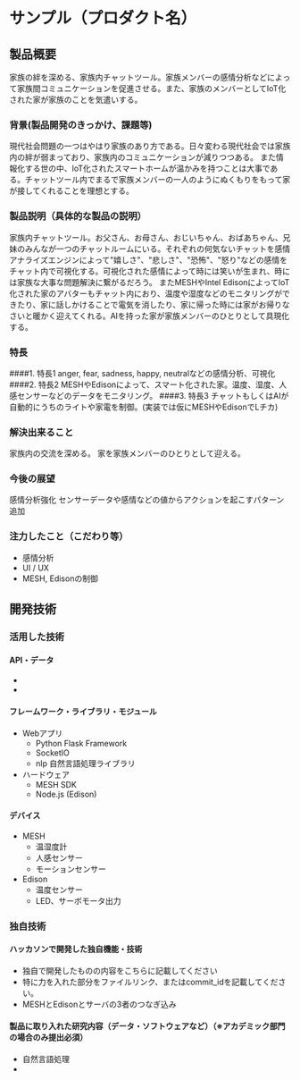 # サンプル（プロダクト名）
## 製品概要
家族の絆を深める、家族内チャットツール。家族メンバーの感情分析などによって家族間コミュニケーションを促進させる。また、家族のメンバーとしてIoT化された家が家族のことを気遣いする。
### 背景(製品開発のきっかけ、課題等)
現代社会問題の一つはやはり家族のあり方である。日々変わる現代社会では家族内の絆が弱まっており、家族内のコミュニケーションが減りつつある。
また情報化する世の中、IoT化されたスマートホームが温かみを持つことは大事である。チャットツール内でまるで家族メンバーの一人のようにぬくもりをもって家が接してくれることを理想とする。
### 製品説明（具体的な製品の説明）
家族内チャットツール。お父さん、お母さん、おじいちゃん、おばあちゃん、兄妹のみんなが一つのチャットルームにいる。それぞれの何気ないチャットを感情アナライズエンジンによって"嬉しさ"、"悲しさ"、"恐怖"、"怒り"などの感情をチャット内で可視化する。可視化された感情によって時には笑いが生まれ、時には家族な大事な問題解決に繋がるだろう。
またMESHやIntel EdisonによってIoT化された家のアバターもチャット内におり、温度や湿度などのモニタリングができたり、家に話しかけることで電気を消したり、家に帰った時には家がお帰りなさいと暖かく迎えてくれる。AIを持った家が家族メンバーのひとりとして具現化する。
### 特長
####1. 特長1
anger, fear, sadness, happy, neutralなどの感情分析、可視化
####2. 特長2
MESHやEdisonによって、スマート化された家。温度、湿度、人感センサーなどのデータをモニタリング。
####3. 特長3
チャットもしくはAIが自動的にうちのライトや家電を制御。(実装では仮にMESHやEdisonでLチカ)

### 解決出来ること
家族内の交流を深める。
家を家族メンバーのひとりとして迎える。
### 今後の展望
感情分析強化
センサーデータや感情などの値からアクションを起こすパターン追加
### 注力したこと（こだわり等）
* 感情分析
* UI / UX
* MESH, Edisonの制御

## 開発技術
### 活用した技術
#### API・データ
*
*

#### フレームワーク・ライブラリ・モジュール
* Webアプリ
    * Python Flask Framework
    * SocketIO
    * nlp 自然言語処理ライブラリ
* ハードウェア
    * MESH SDK
    * Node.js (Edison)

#### デバイス
* MESH
    * 温湿度計
    * 人感センサー
    * モーションセンサー
* Edison
    * 温度センサー
    * LED、サーボモータ出力


### 独自技術
#### ハッカソンで開発した独自機能・技術
* 独自で開発したものの内容をこちらに記載してください
* 特に力を入れた部分をファイルリンク、またはcommit_idを記載してください。
* MESHとEdisonとサーバの3者のつなぎ込み

#### 製品に取り入れた研究内容（データ・ソフトウェアなど）（※アカデミック部門の場合のみ提出必須）
* 自然言語処理
*

